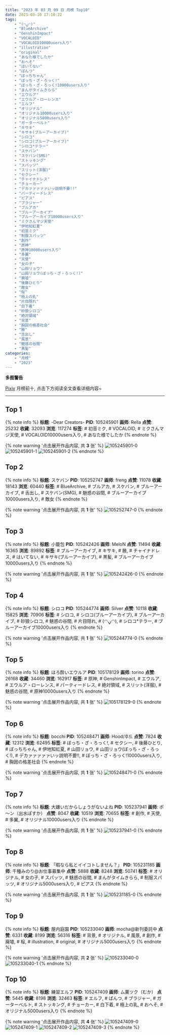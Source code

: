 ```yaml
---
title: "2023 年 03 月 09 日 月榜 Top10"
date: 2023-03-10 17:10:22
tags:
    - "(◠ڼ◠)"
    - "BlueArchive"
    - "GenshinImpact"
    - "VOCALOID"
    - "VOCALOID10000users入り"
    - "illustration"
    - "original"
    - "あなた様でしたか"
    - "おへそ"
    - "はいてない"
    - "ぱんつ"
    - "ぼっちちゃん"
    - "ぼっち・ざ・ろっく!"
    - "ぼっち・ざ・ろっく!10000users入り"
    - "まんがタイムきらら"
    - "エウルア"
    - "エウルア・ローレンス"
    - "エルフ"
    - "オリジナル"
    - "オリジナル10000users入り"
    - "オリジナル5000users入り"
    - "ガーターベルト"
    - "キサキ"
    - "キサキ(ブルーアーカイブ)"
    - "シロコ"
    - "シロコ(ブルーアーカイブ)"
    - "シロコ*テラー"
    - "スケバン"
    - "スケバン(SMG)"
    - "ストッキング"
    - "スパッツ"
    - "スリット(洋服)"
    - "セクシー"
    - "チャイナドレス"
    - "チョーカー"
    - "デカァァァァァいッ説明不要!!"
    - "パーティードレス"
    - "ピアス"
    - "ブラジャー"
    - "ブルアカ"
    - "ブルーアーカイブ"
    - "ブルーアーカイブ10000users入り"
    - "ミクさんマジ天使"
    - "伊地知虹夏"
    - "初音ミク"
    - "制服スパッツ"
    - "創作"
    - "原神"
    - "原神10000users入り"
    - "多翼"
    - "天使"
    - "女の子"
    - "山田リョウ"
    - "山田リョウ(ぼっち・ざ・ろっく!)"
    - "廃墟"
    - "後藤ひとり"
    - "敵女"
    - "桜"
    - "極上の乳"
    - "片目隠れ"
    - "白下着"
    - "砂狼シロコ"
    - "絶対領域"
    - "背景"
    - "胸囲の格差社会"
    - "腋"
    - "舌出し"
    - "風景"
    - "魅惑の谷間"
    - "黒髪"
categories:
    - "月榜"
    - "2023"
---
```


<i class="fa fa-triangle-exclamation"></i>**多图警告**<i class="fa fa-triangle-exclamation"></i>

[Pixiv](https://www.pixiv.net/) 月榜前十, 点击下方阅读全文查看详细内容~

<!-- more -->

---

## Top 1

{% note info %}
**标题**: -Dear Creators-
**PID**: 105245901 **画师**: Rella
**点赞**: 25232 **收藏**: 32093 **浏览**: 117274
**标签**: # 初音ミク, # VOCALOID, # ミクさんマジ天使, # VOCALOID10000users入り, # あなた様でしたか
{% endnote %}

{% note warning '点击展开作品内容, 共 **3** 张' %}
![105245901-0](https://i.pixiv.re/img-original/img/2023/02/10/16/39/04/105245901_p0.jpg)
![105245901-1](https://i.pixiv.re/img-original/img/2023/02/10/16/39/04/105245901_p1.jpg)
![105245901-2](https://i.pixiv.re/img-original/img/2023/02/10/16/39/04/105245901_p2.jpg)
{% endnote %}

## Top 2

{% note info %}
**标题**: スケバン
**PID**: 105252747 **画师**: freng
**点赞**: 11078 **收藏**: 18143 **浏览**: 60440
**标签**: # BlueArchive, # ブルアカ, # スケバン, # ブルーアーカイブ, # 舌出し, # スケバン(SMG), # 魅惑の谷間, # ブルーアーカイブ10000users入り, # 敵女
{% endnote %}

{% note warning '点击展开作品内容, 共 **1** 张' %}
![105252747-0](https://i.pixiv.re/img-original/img/2023/02/10/20/55/50/105252747_p0.png)
{% endnote %}

## Top 3

{% note info %}
**标题**: 小籠包
**PID**: 105242426 **画师**: MeIoN
**点赞**: 11494 **收藏**: 16365 **浏览**: 89892
**标签**: # ブルーアーカイブ, # キサキ, # 腋, # チャイナドレス, # はいてない, # キサキ(ブルーアーカイブ), # 黒髪, # ブルーアーカイブ10000users入り
{% endnote %}

{% note warning '点击展开作品内容, 共 **1** 张' %}
![105242426-0](https://i.pixiv.re/img-original/img/2023/02/10/13/35/49/105242426_p0.jpg)
{% endnote %}

## Top 4

{% note info %}
**标题**: シロコ
**PID**: 105244774 **画师**: Silver
**点赞**: 10118 **收藏**: 15825 **浏览**: 70906
**标签**: # シロコ, # シロコ(ブルーアーカイブ), # ブルーアーカイブ, # 砂狼シロコ, # 魅惑の谷間, # 片目隠れ, # (◠ڼ◠), # シロコ*テラー, # ブルーアーカイブ10000users入り
{% endnote %}

{% note warning '点击展开作品内容, 共 **1** 张' %}
![105244774-0](https://i.pixiv.re/img-original/img/2023/02/10/15/37/59/105244774_p0.jpg)
{% endnote %}

## Top 5

{% note info %}
**标题**: ほろ酔いエウルア
**PID**: 105178129 **画师**: torino
**点赞**: 26168 **收藏**: 34460 **浏览**: 162917
**标签**: # 原神, # GenshinImpact, # エウルア, # エウルア・ローレンス, # パーティードレス, # 絶対領域, # スリット(洋服), # 魅惑の谷間, # 原神10000users入り
{% endnote %}

{% note warning '点击展开作品内容, 共 **1** 张' %}
![105178129-0](https://i.pixiv.re/img-original/img/2023/02/08/00/00/29/105178129_p0.jpg)
{% endnote %}

## Top 6

{% note info %}
**标题**: bocchi
**PID**: 105248471 **画师**: Hood/후드
**点赞**: 7824 **收藏**: 12312 **浏览**: 62495
**标签**: # ぼっち・ざ・ろっく!, # セクシー, # 後藤ひとり, # ぼっちちゃん, # 伊地知虹夏, # 山田リョウ, # 山田リョウ(ぼっち・ざ・ろっく!), # デカァァァァァいッ説明不要!!, # ぼっち・ざ・ろっく!10000users入り, # 胸囲の格差社会
{% endnote %}

{% note warning '点击展开作品内容, 共 **1** 张' %}
![105248471-0](https://i.pixiv.re/img-original/img/2023/02/10/18/28/13/105248471_p0.png)
{% endnote %}

## Top 7

{% note info %}
**标题**: 大嫌いだからしょうがないよね
**PID**: 105237941 **画师**: ポ～ン（出水ぽすか）
**点赞**: 8047 **收藏**: 10519 **浏览**: 70655
**标签**: # 創作, # 天使, # 多翼, # オリジナル10000users入り
{% endnote %}

{% note warning '点击展开作品内容, 共 **1** 张' %}
![105237941-0](https://i.pixiv.re/img-original/img/2023/02/10/07/30/01/105237941_p0.jpg)
{% endnote %}

## Top 8

{% note info %}
**标题**: 「暇なら私とイイコトしません？」
**PID**: 105231185 **画师**: 千種みのり@お仕事募集中
**点赞**: 5888 **收藏**: 8248 **浏览**: 50741
**标签**: # オリジナル, # 女の子, # スパッツ, # 魅惑の谷間, # まんがタイムきらら, # 制服スパッツ, # オリジナル5000users入り, # ピアス
{% endnote %}

{% note warning '点击展开作品内容, 共 **1** 张' %}
![105231185-0](https://i.pixiv.re/img-original/img/2023/02/10/00/03/31/105231185_p0.jpg)
{% endnote %}

## Top 9

{% note info %}
**标题**: 屋内庭園
**PID**: 105233040 **画师**: mocha@新刊委託中
**点赞**: 6331 **收藏**: 8199 **浏览**: 56316
**标签**: # 背景, # オリジナル, # 風景, # 創作, # 廃墟, # 桜, # illustration, # original, # オリジナル5000users入り
{% endnote %}

{% note warning '点击展开作品内容, 共 **2** 张' %}
![105233040-0](https://i.pixiv.re/img-original/img/2023/02/10/01/00/57/105233040_p0.png)
![105233040-1](https://i.pixiv.re/img-original/img/2023/02/10/01/00/57/105233040_p1.png)
{% endnote %}

## Top 10

{% note info %}
**标题**: 練習エルフ
**PID**: 105247409 **画师**: ム菓ツク（むか）
**点赞**: 5445 **收藏**: 8198 **浏览**: 32463
**标签**: # エルフ, # ぱんつ, # ブラジャー, # ガーターベルト, # ストッキング, # チョーカー, # 白下着, # 極上の乳, # おへそ, # オリジナル5000users入り
{% endnote %}

{% note warning '点击展开作品内容, 共 **4** 张' %}
![105247409-0](https://i.pixiv.re/img-original/img/2023/02/10/23/18/28/105247409_p0.jpg)
![105247409-1](https://i.pixiv.re/img-original/img/2023/02/10/23/18/28/105247409_p1.jpg)
![105247409-2](https://i.pixiv.re/img-original/img/2023/02/10/23/18/28/105247409_p2.jpg)
![105247409-3](https://i.pixiv.re/img-original/img/2023/02/10/23/18/28/105247409_p3.jpg)
{% endnote %}
